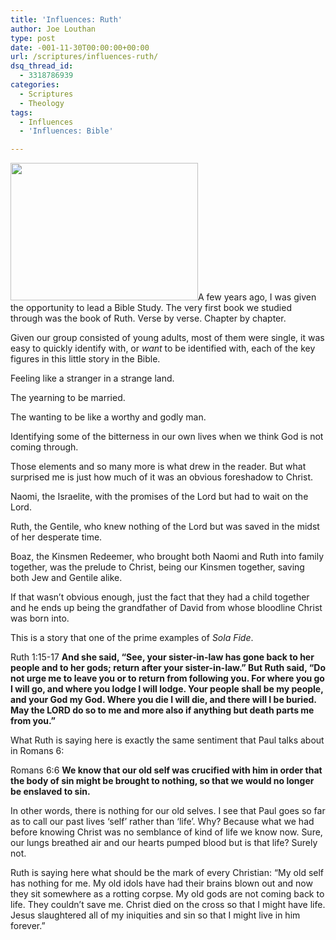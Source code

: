 ```yaml
---
title: 'Influences: Ruth'
author: Joe Louthan
type: post
date: -001-11-30T00:00:00+00:00
url: /scriptures/influences-ruth/
dsq_thread_id:
  - 3318786939
categories:
  - Scriptures
  - Theology
tags:
  - Influences
  - 'Influences: Bible'

---
```

[<img class="alignright size-medium wp-image-1425" title="ruth and boaz marry" src="https://i0.wp.com/theologic.us/wp-content/uploads/2012/11/ruth-and-boaz-marry.jpg?resize=300%2C220" alt="" width="300" height="220" srcset="https://i0.wp.com/theologic.us/wp-content/uploads/2012/11/ruth-and-boaz-marry.jpg?resize=300%2C220 300w, https://i0.wp.com/theologic.us/wp-content/uploads/2012/11/ruth-and-boaz-marry.jpg?w=400 400w" sizes="(max-width: 300px) 100vw, 300px" data-recalc-dims="1" />][1]A few years ago, I was given the opportunity to lead a Bible Study. The very first book we studied through was the book of Ruth. Verse by verse. Chapter by chapter.

Given our group consisted of young adults, most of them were single, it was easy to quickly identify with, or _want_ to be identified with, each of the key figures in this little story in the Bible.

Feeling like a stranger in a strange land.

The yearning to be married.

The wanting to be like a worthy and godly man.

Identifying some of the bitterness in our own lives when we think God is not coming through.

Those elements and so many more is what drew in the reader. But what surprised me is just how much of it was an obvious foreshadow to Christ.

Naomi, the Israelite, with the promises of the Lord but had to wait on the Lord.

Ruth, the Gentile, who knew nothing of the Lord but was saved in the midst of her desperate time.

Boaz, the Kinsmen Redeemer, who brought both Naomi and Ruth into family together, was the prelude to Christ, being our Kinsmen together, saving both Jew and Gentile alike.

If that wasn’t obvious enough, just the fact that they had a child together and he ends up being the grandfather of David from whose bloodline Christ was born into.

This is a story that one of the prime examples of _Sola Fide_.

Ruth 1:15-17 **And she said, “See, your sister-in-law has gone back to her people and to her gods; return after your sister-in-law.” But Ruth said, “Do not urge me to leave you or to return from following you. For where you go I will go, and where you lodge I will lodge. Your people shall be my people, and your God my God. Where you die I will die, and there will I be buried. May the LORD do so to me and more also if anything but death parts me from you.”**

What Ruth is saying here is exactly the same sentiment that Paul talks about in Romans 6:

Romans 6:6 **We know that our old self was crucified with him in order that the body of sin might be brought to nothing, so that we would no longer be enslaved to sin.**

In other words, there is nothing for our old selves. I see that Paul goes so far as to call our past lives ‘self’ rather than ‘life’. Why? Because what we had before knowing Christ was no semblance of kind of life we know now. Sure, our lungs breathed air and our hearts pumped blood but is that life? Surely not.

Ruth is saying here what should be the mark of every Christian: “My old self has nothing for me. My old idols have had their brains blown out and now they sit somewhere as a rotting corpse. My old gods are not coming back to life. They couldn’t save me. Christ died on the cross so that I might have life. Jesus slaughtered all of my iniquities and sin so that I might live in him forever.”

 [1]: https://i0.wp.com/theologic.us/wp-content/uploads/2012/11/ruth-and-boaz-marry.jpg